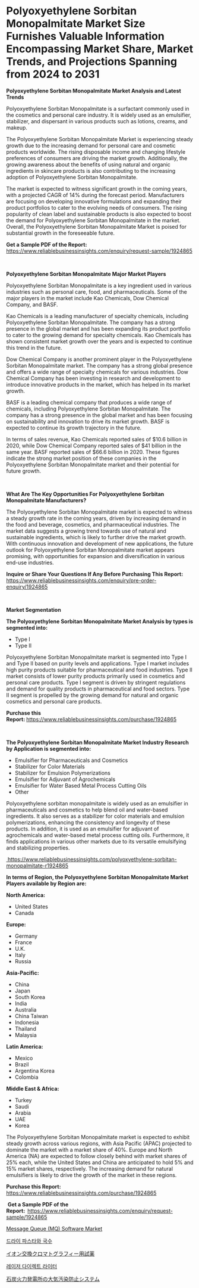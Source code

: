 <p><h1>Polyoxyethylene Sorbitan Monopalmitate Market Size Furnishes Valuable Information Encompassing Market Share, Market Trends, and Projections Spanning from 2024 to 2031</h1></p><p><strong>Polyoxyethylene Sorbitan Monopalmitate Market Analysis and Latest Trends</strong></p>
<p><p>Polyoxyethylene Sorbitan Monopalmitate is a surfactant commonly used in the cosmetics and personal care industry. It is widely used as an emulsifier, stabilizer, and dispersant in various products such as lotions, creams, and makeup.</p><p>The Polyoxyethylene Sorbitan Monopalmitate Market is experiencing steady growth due to the increasing demand for personal care and cosmetic products worldwide. The rising disposable income and changing lifestyle preferences of consumers are driving the market growth. Additionally, the growing awareness about the benefits of using natural and organic ingredients in skincare products is also contributing to the increasing adoption of Polyoxyethylene Sorbitan Monopalmitate.</p><p>The market is expected to witness significant growth in the coming years, with a projected CAGR of 14% during the forecast period. Manufacturers are focusing on developing innovative formulations and expanding their product portfolios to cater to the evolving needs of consumers. The rising popularity of clean label and sustainable products is also expected to boost the demand for Polyoxyethylene Sorbitan Monopalmitate in the market. Overall, the Polyoxyethylene Sorbitan Monopalmitate Market is poised for substantial growth in the foreseeable future.</p></p>
<p><strong>Get a Sample PDF of the Report:&nbsp;</strong> <a href="https://www.reliablebusinessinsights.com/enquiry/request-sample/1924865">https://www.reliablebusinessinsights.com/enquiry/request-sample/1924865</a></p>
<p>&nbsp;</p>
<p><strong>Polyoxyethylene Sorbitan Monopalmitate Major Market Players</strong></p>
<p><p>Polyoxyethylene Sorbitan Monopalmitate is a key ingredient used in various industries such as personal care, food, and pharmaceuticals. Some of the major players in the market include Kao Chemicals, Dow Chemical Company, and BASF.</p><p>Kao Chemicals is a leading manufacturer of specialty chemicals, including Polyoxyethylene Sorbitan Monopalmitate. The company has a strong presence in the global market and has been expanding its product portfolio to cater to the growing demand for specialty chemicals. Kao Chemicals has shown consistent market growth over the years and is expected to continue this trend in the future.</p><p>Dow Chemical Company is another prominent player in the Polyoxyethylene Sorbitan Monopalmitate market. The company has a strong global presence and offers a wide range of specialty chemicals for various industries. Dow Chemical Company has been investing in research and development to introduce innovative products in the market, which has helped in its market growth.</p><p>BASF is a leading chemical company that produces a wide range of chemicals, including Polyoxyethylene Sorbitan Monopalmitate. The company has a strong presence in the global market and has been focusing on sustainability and innovation to drive its market growth. BASF is expected to continue its growth trajectory in the future.</p><p>In terms of sales revenue, Kao Chemicals reported sales of $10.6 billion in 2020, while Dow Chemical Company reported sales of $41 billion in the same year. BASF reported sales of $66.6 billion in 2020. These figures indicate the strong market position of these companies in the Polyoxyethylene Sorbitan Monopalmitate market and their potential for future growth.</p></p>
<p>&nbsp;</p>
<p><strong>What Are The Key Opportunities For Polyoxyethylene Sorbitan Monopalmitate Manufacturers?</strong></p>
<p><p>The Polyoxyethylene Sorbitan Monopalmitate market is expected to witness a steady growth rate in the coming years, driven by increasing demand in the food and beverage, cosmetics, and pharmaceutical industries. The market data suggests a growing trend towards use of natural and sustainable ingredients, which is likely to further drive the market growth. With continuous innovation and development of new applications, the future outlook for Polyoxyethylene Sorbitan Monopalmitate market appears promising, with opportunities for expansion and diversification in various end-use industries.</p></p>
<p><strong>Inquire or Share Your Questions If Any Before Purchasing This Report:</strong> <a href="https://www.reliablebusinessinsights.com/enquiry/pre-order-enquiry/1924865">https://www.reliablebusinessinsights.com/enquiry/pre-order-enquiry/1924865</a></p>
<p>&nbsp;</p>
<p><strong>Market Segmentation</strong></p>
<p><strong>The Polyoxyethylene Sorbitan Monopalmitate Market Analysis by types is segmented into:</strong></p>
<p><ul><li>Type I</li><li>Type II</li></ul></p>
<p><p>Polyoxyethylene Sorbitan Monopalmitate market is segmented into Type I and Type II based on purity levels and applications. Type I market includes high purity products suitable for pharmaceutical and food industries. Type II market consists of lower purity products primarily used in cosmetics and personal care products. Type I segment is driven by stringent regulations and demand for quality products in pharmaceutical and food sectors. Type II segment is propelled by the growing demand for natural and organic cosmetics and personal care products.</p></p>
<p><strong>Purchase this Report:&nbsp;</strong><a href="https://www.reliablebusinessinsights.com/purchase/1924865">https://www.reliablebusinessinsights.com/purchase/1924865</a></p>
<p>&nbsp;</p>
<p><strong>The Polyoxyethylene Sorbitan Monopalmitate Market Industry Research by Application is segmented into:</strong></p>
<p><ul><li>Emulsifier for Pharmaceuticals and Cosmetics</li><li>Stabilizer for Color Materials</li><li>Stabilizer for Emulsion Polymerizations</li><li>Emulsifier for Adjuvant of Agrochemicals</li><li>Emulsifier for Water Based Metal Process Cutting Oils</li><li>Other</li></ul></p>
<p><p>Polyoxyethylene sorbitan monopalmitate is widely used as an emulsifier in pharmaceuticals and cosmetics to help blend oil and water-based ingredients. It also serves as a stabilizer for color materials and emulsion polymerizations, enhancing the consistency and longevity of these products. In addition, it is used as an emulsifier for adjuvant of agrochemicals and water-based metal process cutting oils. Furthermore, it finds applications in various other markets due to its versatile emulsifying and stabilizing properties.</p></p>
<p><a href="https://www.reliablebusinessinsights.com/polyoxyethylene-sorbitan-monopalmitate-r1924865">&nbsp;https://www.reliablebusinessinsights.com/polyoxyethylene-sorbitan-monopalmitate-r1924865</a></p>
<p><strong>In terms of Region, the Polyoxyethylene Sorbitan Monopalmitate Market Players available by Region are:</strong></p>
<p>
    <p> <strong> North America: </strong>
        <ul>
            <li>United States</li>
            <li>Canada</li>
        </ul>
        </p> 
    <p> <strong> Europe: </strong>
        <ul>
            <li>Germany</li>
            <li>France</li>
            <li>U.K.</li>
            <li>Italy</li>
            <li>Russia</li>
        </ul>
        </p> 
    <p> <strong> Asia-Pacific: </strong>
        <ul>
            <li>China</li>
            <li>Japan</li>
            <li>South Korea</li>
            <li>India</li>
            <li>Australia</li>
            <li>China Taiwan</li>
            <li>Indonesia</li>
            <li>Thailand</li>
            <li>Malaysia</li>
        </ul>
        </p> 
    <p> <strong> Latin America: </strong>
        <ul>
            <li>Mexico</li>
            <li>Brazil</li>
            <li>Argentina Korea</li>
            <li>Colombia</li>
        </ul>
        </p> 
    <p> <strong> Middle East & Africa: </strong>
        <ul>
            <li>Turkey</li>
            <li>Saudi</li>
            <li>Arabia</li>
            <li>UAE</li>
            <li>Korea</li>
        </ul>
    </p>
    </p>
<p><p>The Polyoxyethylene Sorbitan Monopalmitate market is expected to exhibit steady growth across various regions, with Asia Pacific (APAC) projected to dominate the market with a market share of 40%. Europe and North America (NA) are expected to follow closely behind with market shares of 25% each, while the United States and China are anticipated to hold 5% and 15% market shares, respectively. The increasing demand for natural emulsifiers is likely to drive the growth of the market in these regions.</p></p>
<p><strong>Purchase this Report: </strong><a href="https://www.reliablebusinessinsights.com/purchase/1924865">https://www.reliablebusinessinsights.com/purchase/1924865</a></p>
<p>&nbsp;<strong>Get a Sample PDF of the Report:&nbsp;&nbsp;</strong><a href="https://www.reliablebusinessinsights.com/enquiry/request-sample/1924865">https://www.reliablebusinessinsights.com/enquiry/request-sample/1924865</a></p>
<p><strong></strong></p>
<p><p><a href="https://github.com/Airanohannonzb68e5pb53oc1/Market-Research-Report-List-2/blob/main/message-queue-mq-software-market.md">Message Queue (MQ) Software Market</a></p><p><a href="https://github.com/hzumrdvas204296/Market-Research-Report-List-2/blob/main/7903090124895.md">드라이 파스타와 국수</a></p><p><a href="https://github.com/andym141978/Market-Research-Report-List-1/blob/main/8654616115508.md">イオン交換クロマトグラフィー用試薬</a></p><p><a href="https://github.com/bvubpqd5241630/Market-Research-Report-List-2/blob/main/6427347108247.md">레이저 다이렉트 라이터</a></p><p><a href="https://github.com/EstelWisozk1/Market-Research-Report-List-2/blob/main/9789280115507.md">石炭火力発電所の大気汚染防止システム</a></p></p>